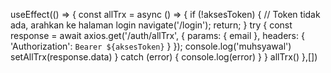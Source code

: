 useEffect(() => {
        const allTrx = async () => {
            if (!aksesToken) {
                // Token tidak ada, arahkan ke halaman login
                navigate('/login');
                return;
            }
            try {
                const response = await axios.get('/auth/allTrx', {
                    params: { 
                        email
                     },
                    headers: {
                        'Authorization': `Bearer ${aksesToken}`
                    } 
                });
                console.log('muhsyawal')
                setAllTrx(response.data)
            } catch (error) {
                console.log(error)
            }
        }
        allTrx()
    },[])
